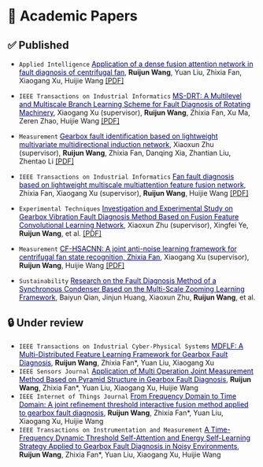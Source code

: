 # 📝 Academic Papers
## ✅ Published

- ``Applied Intelligence`` <span style="color:rgb(0,0,128);"><u>Application of a dense fusion attention network in fault diagnosis of centrifugal fan</u></span>, **Ruijun Wang**, Yuan Liu, Zhixia Fan, Xiaogang Xu, Huijie Wang <a href='https://link.springer.com/article/10.1007/s10489-024-05643-3'><i class="fa fa-file-pdf"></i>[PDF]</a> <span class='show_paper_citations' data='goCftmoAAAAJ:2osOgNQ5qMEC'></span>

- ``IEEE Transactions on Industrial Informatics`` <span style="color:rgb(0,0,128);"><u>MS-DRT: A Multilevel and Multiscale Branch Learning Scheme for Fault Diagnosis of Rotating Machinery</u></span>, Xiaogang Xu (supervisor), **Ruijun Wang**, Zhixia Fan, Xu Ma, Zeren Zhao, Huijie Wang <a href='https://ieeexplore.ieee.org/abstract/document/10199128'><i class="fa fa-file-pdf"></i>[PDF]</a> <span class='show_paper_citations' data='goCftmoAAAAJ:UeHWp8X0CEIC'></span>

- ``Measurement`` <span style="color:rgb(0,0,128);"><u>Gearbox fault identification based on lightweight multivariate multidirectional induction network</u></span>, Xiaoxun Zhu (supervisor), **Ruijun Wang**,  Zhixia Fan, Danqing Xia, Zhantian Liu, Zhentao Li <a href='https://www.sciencedirect.com/science/article/abs/pii/S0263224122002512'><i class="fa fa-file-pdf"></i>[PDF]</a> <span class='show_paper_citations' data='goCftmoAAAAJ:qjMakFHDy7sC'></span>

- ``IEEE Transactions on Industrial Informatics`` <span style="color:rgb(0,0,128);"><u>Fan fault diagnosis based on lightweight multiscale multiattention feature fusion network</u></span>, Zhixia Fan, Xiaogang Xu (supervisor), **Ruijun Wang**, Huijie Wang <a href='https://ieeexplore.ieee.org/abstract/document/9580581'><i class="fa fa-file-pdf"></i>[PDF]</a> <span class='show_paper_citations' data='goCftmoAAAAJ:d1gkVwhDpl0C'></span>
- ``Experimental Techniques`` <span style="color:rgb(0,0,128);"><u>Investigation and Experimental Study on Gearbox Vibration Fault Diagnosis Method Based on Fusion Feature Convolutional Learning Network</u></span>, Xiaoxun Zhu (supervisor), Xingfei Ye, **Ruijun Wang**, et al. <a href='https://link.springer.com/article/10.1007/s40799-022-00552-x'><i class="fa fa-file-pdf"></i>[PDF]</a> <span class='show_paper_citations' data='goCftmoAAAAJ:IjCSPb-OGe4C'></span>
- ``Measurement`` <span style="color:rgb(0,0,128);"><u>CF-HSACNN: A joint anti-noise learning framework for centrifugal fan state recognition, Zhixia Fan</u></span>, Xiaogang Xu (supervisor), **Ruijun Wang**, Huijie Wang <a href='https://www.sciencedirect.com/science/article/abs/pii/S0263224122010983'><i class="fa fa-file-pdf"></i>[PDF]</a> <span class='show_paper_citations' data='goCftmoAAAAJ:u-x6o8ySG0sC'></span>
- ``Sustainability`` <span style="color:rgb(0,0,128);"><u>Research on the Fault Diagnosis Method of a Synchronous Condenser Based on the Multi-Scale Zooming Learning Framework</u></span>, Baiyun Qian, Jinjun Huang, Xiaoxun Zhu, **Ruijun Wang**, et al.

## 🔒️ Under review
- ``IEEE Transactions on Industrial Cyber-Physical Systems`` <span style="color:rgb(0,0,128);"><u>MDFLF: A Multi-Distributed Feature Learning Framework for Gearbox Fault Diagnosis</u></span>, **Ruijun Wang**, Zhixia Fan*, Yuan Liu, Xiaogang Xu
- ``IEEE Sensors Journal`` <span style="color:rgb(0,0,128);"><u>Application of Multi Operation Joint Measurement Method Based on Pyramid Structure in Gearbox Fault Diagnosis</u></span>, **Ruijun Wang**, Zhixia Fan*, Yuan Liu, Xiaogang Xu, Huijie Wang
- ``IEEE Internet of Things Journal`` <span style="color:rgb(0,0,128);"><u>From Frequency Domain to Time Domain: A joint refinement threshold interactive fusion method applied to gearbox fault diagnosis</u></span>, **Ruijun Wang**, Zhixia Fan*, Yuan Liu, Xiaogang Xu, Huijie Wang
- ``IEEE Transactions on Instrumentation and Measurement`` <span style="color:rgb(0,0,128);"><u>A Time-Frequency Dynamic Threshold Self-Attention and Energy Self-Learning Strategy Applied to Gearbox Fault Diagnosis in Noisy Environments</u></span>, **Ruijun Wang**, Zhixia Fan*, Yuan Liu, Xiaogang Xu, Huijie Wang